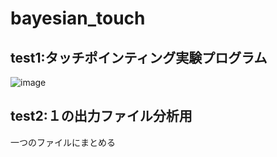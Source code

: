 # bayesian_touch

## test1:タッチポインティング実験プログラム
![image](https://user-images.githubusercontent.com/48468687/184304228-ff9e7cbc-cde1-4b80-a0ba-554f47a4b355.png)

## test2:１の出力ファイル分析用
一つのファイルにまとめる
